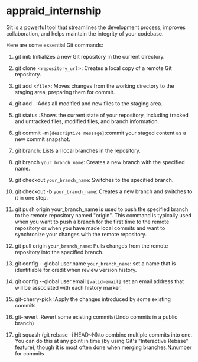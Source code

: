 # appraid_internship
Git is a powerful tool that streamlines the development process, improves collaboration, and helps maintain the integrity of your codebase.

Here are some essential Git commands:

1. git init: Initializes a new Git repository in the current directory.

2. git clone <`repository_url`>: Creates a local copy of a remote Git repository.

3. git add <`file`>: Moves changes from the working directory to the staging area, preparing them for commit.

4. git add . :Adds all modified and new files to the staging area.

5. git status :Shows the current state of your repository, including tracked and untracked files, modified files, and branch information.

6. git commit -m`[descriptive message]`:commit your staged content as a new commit snapshot. 

7. git branch: Lists all local branches in the repository.

8. git branch `your_branch_name`: Creates a new branch with the specified name.

9. git checkout `your_branch_name`: Switches to the specified branch.

10. git checkout -b `your_branch_name`: Creates a new branch and switches to it in one step.

11. git push origin your_branch_name is used to push the specified branch to the remote repository named "origin". This command is typically used when you want to push a branch for the first time to the remote repository or when you have made local commits and want to synchronize your changes with the remote repository.


12. git pull origin `your_branch_name`: Pulls changes from the remote repository into the specified branch.

13. git config --global user.name `your_branch_name`: set a name that is identifiable for credit when review version history.

14. git config --global user.email `[valid-email]`:set an email address that will be associated with each history marker.
15. git-cherry-pick :Apply the changes introduced by some existing commits

16. git-revert :Revert some existing commits(Undo commits in a public branch)

17. git squash (git rebase -i HEAD~N):to combine multiple commits into one. You can do this at any point in time (by using Git's "Interactive Rebase" feature), though it is most often done when merging branches.N:number for commits
